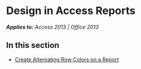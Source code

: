 
# Design in Access Reports

 _**Applies to:** Access 2013 | Office 2013_


## In this section


-  [Create Alternating Row Colors on a Report](ea37a0cb-9057-e268-28a7-183751c8a1b8.md)
    
